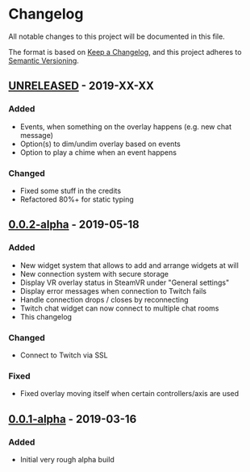 # Changelog
All notable changes to this project will be documented in this file.

The format is based on [Keep a Changelog](https://keepachangelog.co##m/en/1.0.0/),
and this project adheres to [Semantic Versioning](https://semver.org/spec/v2.0.0.html).

## [UNRELEASED] - 2019-XX-XX
### Added
- Events, when something on the overlay happens (e.g. new chat message)
- Option(s) to dim/undim overlay based on events
- Option to play a chime when an event happens

### Changed
- Fixed some stuff in the credits
- Refactored 80%+ for static typing

## [0.0.2-alpha] - 2019-05-18
### Added
- New widget system that allows to add and arrange widgets at will
- New connection system with secure storage
- Display VR overlay status in SteamVR under "General settings"
- Display error messages when connection to Twitch fails
- Handle connection drops / closes by reconnecting
- Twitch chat widget can now connect to multiple chat rooms
- This changelog

### Changed
- Connect to Twitch via SSL

### Fixed
- Fixed overlay moving itself when certain controllers/axis are used

## [0.0.1-alpha] - 2019-03-16
### Added
- Initial very rough alpha build

[Unreleased]: https://github.com/relamptk/vr-streaming-overlay/compare/0.0.2-alpha...HEAD
[0.0.2-alpha]: https://github.com/relamptk/vr-streaming-overlay/releases/tag/0.0.2-alpha
[0.0.1-alpha]: https://github.com/relamptk/vr-streaming-overlay/releases/tag/0.0.1-alpha

